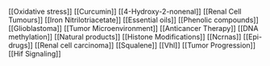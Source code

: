 [[Oxidative stress]]
[[Curcumin]]
[[4-Hydroxy-2-nonenal]]
[[Renal Cell Tumours]]
[[Iron Nitrilotriacetate]]
[[Essential oils]]
[[Phenolic compounds]]
[[Glioblastoma]]
[[Tumor Microenvironment]]
[[Anticancer Therapy]]
[[DNA methylation]]
[[Natural products]]
[[Histone Modifications]]
[[Ncrnas]]
[[Epi-drugs]]
[[Renal cell carcinoma]]
[[Squalene]]
[[Vhl]]
[[Tumor Progression]]
[[Hif Signaling]]
